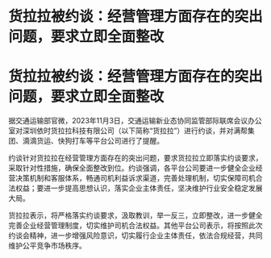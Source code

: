 # 货拉拉被约谈：经营管理方面存在的突出问题，要求立即全面整改

# 货拉拉被约谈：经营管理方面存在的突出问题，要求立即全面整改

据交通运输部官微，2023年11月3日，交通运输新业态协同监管部际联席会议办公室对深圳依时货拉拉科技有限公司（以下简称“货拉拉”）进行约谈，并对满帮集团、滴滴货运、快狗打车等平台公司进行了提醒。

约谈针对货拉拉在经营管理方面存在的突出问题，要求货拉拉立即落实约谈要求，采取针对性措施，确保全面整改到位。约谈强调，各平台公司要进一步健全企业经营决策机制和客服体系，畅通司机利益诉求渠道，完善处理机制，切实保障司机合法权益；要进一步提高思想认识，落实企业主体责任，坚决维护行业安全稳定发展大局。

货拉拉表示，将严格落实约谈要求，汲取教训，举一反三，立即整改，进一步健全完善企业经营管理制度，切实维护司机合法权益。其他平台公司表示，将按照此次约谈会精神，进一步增强风险意识，切实履行企业主体责任，依法合规经营，共同维护公平竞争市场秩序。

